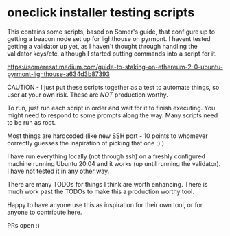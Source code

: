 # oneclick installer testing scripts

This contains some scripts, based on Somer's guide, that configure up to getting a beacon node set up for lighthouse on pyrmont.  I havent tested getting a validator up yet, as I haven't thought through handling the validator keys/etc, although I started putting commands into a script for it.

https://someresat.medium.com/guide-to-staking-on-ethereum-2-0-ubuntu-pyrmont-lighthouse-a634d3b87393

CAUTION - I just put these scripts together as a test to automate things, so user at your own risk.  These are *NOT* production worthy.

To run, just run each script in order and wait for it to finish executing.  You might need to respond to some prompts along the way. Many scripts need to be run as root.

Most things are hardcoded (like new SSH port - 10 points to whomever correctly guesses the inspiration of picking that one ;) )

I have run everything locally (not through ssh) on a freshly configured machine running Ubuntu 20.04 and it works (up until running the validator).  I have not tested it in any other way.

There are many TODOs for things I think are worth enhancing.  There is much work past the TODOs to make this a production worthy tool.

Happy to have anyone use this as inspiration for their own tool, or for anyone to contribute here.

PRs open :)

